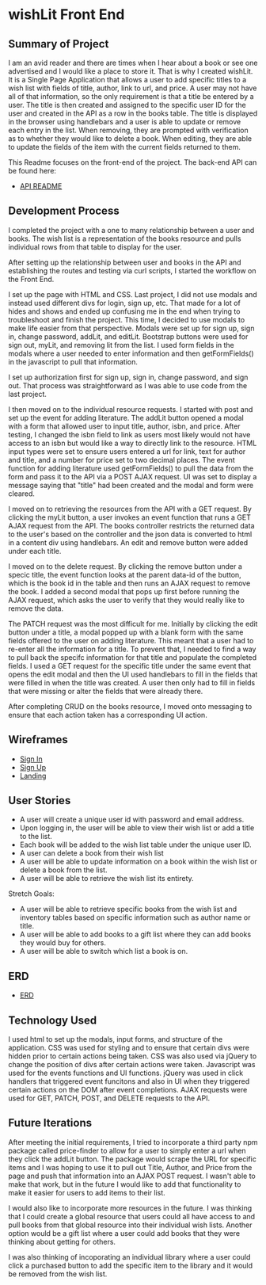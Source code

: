 # wishLit Front End

## Summary of Project

I am an avid reader and there are times when I hear about a book or see one advertised and I would like a place to store it. That is why I created wishLit. It is a Single Page Application that allows a user to add specific titles to a wish list with fields of title, author, link to url, and price. A user may not have all of that information, so the only requirement is that a title be entered by a user. The title is then created and assigned to the specific user ID for the user and created in the API as a row in the books table. The title is displayed in the browser using handlebars and a user is able to update or remove each entry in the list. When removing, they are prompted with verification as to whether they would like to delete a book. When editing, they are able to update the fields of the item with the current fields returned to them.

This Readme focuses on the front-end of the project. The back-end API can be found here:

- [API README](https://github.com/kmlm/full-stack-project/blob/master/README.md)

## Development Process

I completed the project with a one to many relationship between a user and books. The wish list is a representation of the books resource and pulls individual rows from that table to display for the user.

After setting up the relationship between user and books in the API and establishing the routes and testing via curl scripts, I started the workflow on the Front End.

I set up the page with HTML and CSS. Last project, I did not use modals and instead used different divs for login, sign up, etc. That made for a lot of hides and shows and ended up confusing me in the end when trying to troubleshoot and finish the project. This time, I decided to use modals to make life easier from that perspective. Modals were set up for sign up, sign in, change password, addLit, and editLit. Bootstrap buttons were used for sign out, myLit, and removing lit from the list. I used form fields in the modals where a user needed to enter information and then getFormFields() in the javascript to pull that information.

I set up authorization first for sign up, sign in, change password, and sign out. That process was straightforward as I was able to use code from the last project.

I then moved on to the individual resource requests. I started with post and set up the event for adding literature. The addLit button opened a modal with a form that allowed  user to input title, author, isbn, and price. After testing, I changed the isbn field to link as users most likely would not have access to an isbn but would like a way to directly link to the resource. HTML input types were set to ensure users entered a url for link, text for author and title, and a number for price set to two decimal places. The event function for adding literature used getFormFields() to pull the data from the form and pass it to the API via a POST AJAX request. UI was set to display a message saying that "title" had been created and the modal and form were cleared.

I moved on to retrieving the resources from the API with a GET request. By clicking the myLit button, a user invokes an event function that runs a GET AJAX request from the API. The books controller restricts the returned data to the user's based on the controller and the json data is converted to html in a content div using handlebars. An edit and remove button were added under each title.

I moved on to the delete request. By clicking the remove button under a specic title, the event function looks at the parent data-id of the button, which is the book id in the table and then runs an AJAX request to remove the book. I added a second modal that pops up first before running the AJAX request, which asks the user to verify that they would really like to remove the data.

The PATCH request was the most difficult for me. Initially by clicking the edit button under a title, a modal popped up with a blank form with the same fields offered to the user on adding literature. This meant that a user had to re-enter all the information for a title. To prevent that, I needed to find a way to pull back the specifc information for that title and populate the completed fields. I used a GET request for the specific title under the same event that opens the edit modal and then the UI used handlebars to fill in the fields that were filled in when the title was created. A user then only had to fill in fields that were missing or alter the fields that were already there.

After completing CRUD on the books resource, I moved onto messaging to ensure that each action taken has a corresponding UI action.

## Wireframes

-   [Sign In](https://i.imgur.com/13dBzWb.png)
-  [Sign Up](https://i.imgur.com/TR0GzUS.png)
-  [Landing](https://i.imgur.com/U8sQIH7.png)

## User Stories

- A user will create a unique user id with password and email address.
- Upon logging in, the user will be able to view their wish list or add a title to the list.
- Each book will be added to the wish list table under the unique user ID.
- A user can delete a book from their wish list
- A user will be able to update information on a book within the wish list or delete a book from the list.
- A user will be able to retrieve the wish list its entirety.

Stretch Goals:
- A user will be able to retrieve specific books from the wish list and inventory tables based
on specific information such as author name or title.
- A user will be able to add books to a gift list where they can add books they would buy for others.
- A user will be able to switch which list a book is on.

## ERD

-   [ERD](https://i.imgur.com/kkJ0NB1.png)

## Technology Used

I used html to set up the modals, input forms, and structure of the application. CSS was used for styling and to ensure that certain divs were hidden prior to certain actions being taken. CSS was also used via jQuery to change the position of divs after certain actions were taken. Javascript was used for the events functions and UI functions. jQuery was used in click handlers that triggered event funcitons and also in UI when they triggered certain actions on the DOM after event completions. AJAX requests were used for GET, PATCH, POST, and DELETE requests to the API.

## Future Iterations

After meeting the initial requirements, I tried to incorporate a third party npm package called price-finder to allow for a user to simply enter a url when they click the addLit button. The package would scrape the URL for specific items and I was hoping to use it to pull out Title, Author, and Price from the page and push that information into an AJAX POST request. I wasn't able to make that work, but in the future I would like to add that functionality to make it easier for users to add items to their list.

I would also like to incorporate more resources in the future. I was thinking that I could create a global resource that users could all have access to and pull books from that global resource into their individual wish lists. Another option would be a gift list where a user could add books that they were thinking about getting for others.

I was also thinking of incoporating an individual library where a user could click a purchased button to add the specific item to the library and it would be removed from the wish list.
